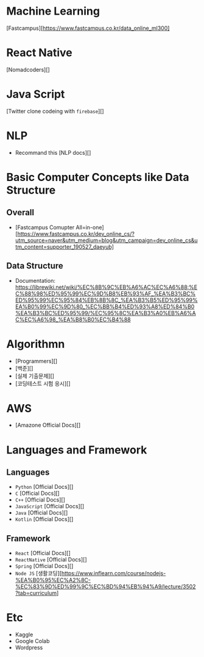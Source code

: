 # Machine Learning
[Fastcampus][https://www.fastcampus.co.kr/data_online_ml300]

# React Native
[Nomadcoders][]

# Java Script
[Twitter clone codeing with `firebase`][]

# NLP
 - Recommand this [NLP docs][]

# Basic Computer Concepts like Data Structure
 ## Overall
 - [Fastcampus Comupter All=in-one][https://www.fastcampus.co.kr/dev_online_cs/?utm_source=naver&utm_medium=blog&utm_campaign=dev_online_cs&utm_content=supporter_190527_daeyub] 
 ## Data Structure
 - Documentation: https://librewiki.net/wiki/%EC%8B%9C%EB%A6%AC%EC%A6%88:%EC%88%98%ED%95%99%EC%9D%B8%EB%93%AF_%EA%B3%BC%ED%95%99%EC%95%84%EB%8B%8C_%EA%B3%B5%ED%95%99%EA%B0%99%EC%9D%80_%EC%BB%B4%ED%93%A8%ED%84%B0%EA%B3%BC%ED%95%99/%EC%95%8C%EA%B3%A0%EB%A6%AC%EC%A6%98_%EA%B8%B0%EC%B4%88

# Algorithmn
 - [Programmers][]
 - [백준][]
 - [실제 기출문제][]
 - [코딩테스트 시험 응시][]

# AWS
 - [Amazone Official Docs][]

# Languages and Framework
 ## Languages
 - `Python` [Official Docs][]
 - `C` [Official Docs][]
 - `C++` [Official Docs][]
 - `JavaScript` [Official Docs][]
 - `Java` [Official Docs][]
 - `Kotlin` [Official Docs][]
 ## Framework
 - `React` [Official Docs][]
 - `ReactNative` [Official Docs][]
 - `Spring` [Official Docs][]
 - `Node JS` [생활코딩][https://www.inflearn.com/course/nodejs-%EA%B0%95%EC%A2%8C-%EC%83%9D%ED%99%9C%EC%BD%94%EB%94%A9/lecture/3502?tab=curriculum]

# Etc
 - Kaggle
 - Google Colab
 - Wordpress